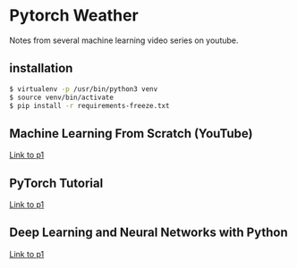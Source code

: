 # Pytorch Weather

Notes from several machine learning video series on youtube.

## installation

```bash
$ virtualenv -p /usr/bin/python3 venv 
$ source venv/bin/activate
$ pip install -r requirements-freeze.txt
```

## Machine Learning From Scratch (YouTube)

[Link to p1](youtube.com/watch?v=ngLyX54e1LU&list=PLqnslRFeH2Upcrywf-u2etjdxxkL8nl7E)

## PyTorch Tutorial

[Link to p1](https://www.youtube.com/watch?v=EMXfZB8FVUA&list=PLqnslRFeH2UrcDBWF5mfPGpqQDSta6VK4)

## Deep Learning and Neural Networks with Python

[Link to p1](https://www.youtube.com/watch?v=BzcBsTou0C0)
